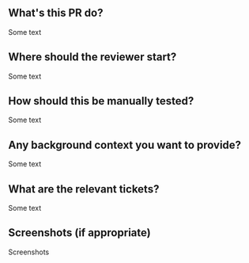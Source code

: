 ## What's this PR do?

Some text

## Where should the reviewer start?

Some text

## How should this be manually tested?

Some text

## Any background context you want to provide?

Some text

## What are the relevant tickets?

Some text

## Screenshots (if appropriate)

Screenshots
